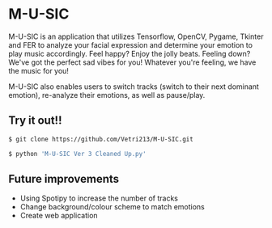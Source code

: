 # M-U-SIC

M-U-SIC is an application that utilizes Tensorflow, OpenCV, Pygame, Tkinter and FER to analyze your facial expression and determine your emotion to play music accordingly. Feel happy? Enjoy the jolly beats. Feeling down? We've got the perfect sad vibes for you! Whatever you're feeling, we have the music for you!

M-U-SIC also enables users to switch tracks (switch to their next dominant emotion), re-analyze their emotions, as well as pause/play.

## Try it out!!

```bash
$ git clone https://github.com/Vetri213/M-U-SIC.git
```
```bash
$ python 'M-U-SIC Ver 3 Cleaned Up.py'
```
## Future improvements
- Using Spotipy to increase the number of tracks
- Change background/colour scheme to match emotions
- Create web application
